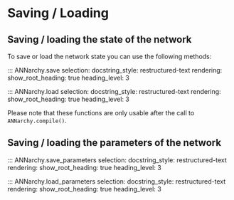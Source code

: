 # Saving / Loading

## Saving / loading the state of the network

To save or load the network state you can use the following methods:

::: ANNarchy.save
    selection:
      docstring_style: restructured-text
    rendering:
      show_root_heading: true
      heading_level: 3

::: ANNarchy.load
    selection:
      docstring_style: restructured-text
    rendering:
      show_root_heading: true
      heading_level: 3


Please note that these functions are only usable after the call to
`ANNarchy.compile()`.

## Saving / loading the parameters of the network


::: ANNarchy.save_parameters
    selection:
      docstring_style: restructured-text
    rendering:
      show_root_heading: true
      heading_level: 3

::: ANNarchy.load_parameters
    selection:
      docstring_style: restructured-text
    rendering:
      show_root_heading: true
      heading_level: 3
